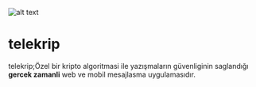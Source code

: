 ![alt text](https://avatars2.githubusercontent.com/u/36377579?s=400&u=6e2bfbcbf962dc9d1219b224e12b80f009ec50d9&v=4)
# telekrip
telekrip;Özel bir kripto algoritmasi ile yazışmaların güvenliginin saglandığı **gercek zamanli** web ve mobil mesajlasma
uygulamasıdır.
